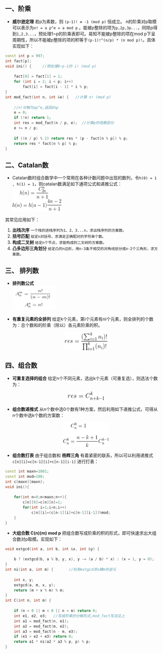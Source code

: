 ## 一、阶乘
*  **威尔逊定理** 若p为素数，则 `(p-1)! ≡ -1 (mod p)` 恒成立。
n的阶乘对p取模可以表示为`n! = a p^e = a mod p` 。能被p整除的项为`p,2p,3p...`，同除p得到`1,2,3...`，预处理1~p的阶乘表即可。易知不能被p整除的项在mod p下呈周期性，所以不能被p整除的项的积等于`(p-1)!^(n/p) * (n mod p)!`。具体实现如下：

```c++
const int p = 997;
int fact[p];
void ini() {     //预处理0~p-1的 i! (mod p)

    fact[0] = fact[1] = 1;
    for (int i = 2; i < p; i++)
        fact[i] = fact[i - 1] * i % p;
}
int mod_fact(int n, int &e) {   //计算 n! (mod p)

    //n!分解为ap^e,返回a%p
    e = 0;
    if (!n) return 1;
    int res = mod_fact(n / p, e);  //计算p的倍数部分
    e += n / p;

    if ((n / p) % 2) return res * (p - fact[n % p]) % p;
    return res * fact[n % p] % p;
}
```

## 二、Catalan数
* Catalan数时组合数学中一个常用在各种计数问题中出现的数列，令`h(0) = 1 , h(1) = 1`，则catalan数满足如下通项公式和递推公式：
<br><img src="_image/jie_1.gif" width="160" height="80">

其常见应用如下：
1. **出栈次序** `一个栈的进栈序列为1、2、3...n，求出栈序列的方案数。`
2. **括号匹配** `给定n对括号，求满足正确配对的字符串个数。`
3. **构成二叉树** `给定n个节点，求能构成的二叉树的方案数。`
4. **凸多边形三角划分** `给定凸的n边形，用n-3条不相交的对角线划分成n-2个三角形，求方案数。`

## 三、 排列数
* **排列数公式**
<br><img src="_image/jie_2.jpg" width="140" height="80">

* **有重复元素的全排列**
 给定k个元素，第i个元素有ni个元素，则全排列的个数为：总个数和的阶乘（除以）各元素阶乘的积。
<br><p style="text-align:center"><img src="_image/jie_3.gif" width="140" height="60"/></p>

## 四、组合数
* **可重复选择的组合**
给定n个不同元素，选出k个元素（可重复选），则选法个数为：
<br><p style="text-align:center"><img src="_image/jie_4.gif" width="120" height="30"/></p>

*  **组合数递推式**
从n个数中选0个数有1种方案，然后利用如下递推公式，可得从n个数中选k个数的方案数：
<br><p style="text-align:center"><img src="_image/jie_5.gif" width="150" height="80"> </p>

* **组合数打表**
由于组合数和 **杨辉三角** 有着紧密的联系，所以可以利用递推式 `c[n][i]=c[n-1][i]+c[n-1][i-1]` 进行打表：
```c++
const int maxn=1001;
const int mod=100;
int c[maxn][maxn];
void ini(){

    for(int n=0;n<maxn;n++){
        c[n][0]=c[n][n]=1;
        for(int i=1;i<n;i++)
            c[n][i]=(c[n-1][i]+c[n-1][i-1])%mod;
    }
}
```
* **大组合数 C(n)(m) mod p** 
把组合数写成阶乘的积的形式，即可快速求出大组合数对p取模。实现如下：
```c++
void extgcd(int a, int b, int &x, int &y) {

    b ? (extgcd(b, a % b, y, x), y -= (a / b) * x) : (x = 1, y = 0);
}
int ni(int a, int m) {       //利用extgcd求a模m的逆元

    int x, y;
    extgcd(a, m, x, y);
    return (m + x % m) % m;
}
int C(int n, int m) {

    if (n < 0 || m < 0 || n < m) return 0;
    int e1, e2, e3;   //写成阶乘的分解形式,mod_fact写法见上
    int a1 = mod_fact(n, e1);
    int a2 = mod_fact(m, e2);
    int a3 = mod_fact(n - m, e3);
    if (e1 > e2 + e3) return 0;
    return a1 * ni(a2 * a3 % p, p) % p;
}
```
